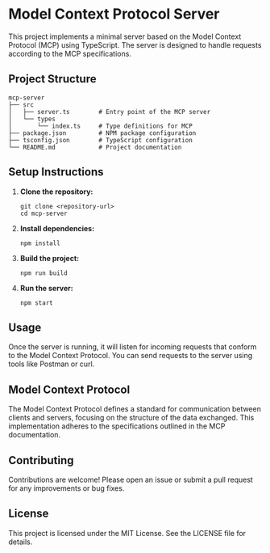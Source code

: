 # Model Context Protocol Server

This project implements a minimal server based on the Model Context Protocol (MCP) using TypeScript. The server is designed to handle requests according to the MCP specifications.

## Project Structure

```
mcp-server
├── src
│   ├── server.ts        # Entry point of the MCP server
│   └── types
│       └── index.ts     # Type definitions for MCP
├── package.json         # NPM package configuration
├── tsconfig.json        # TypeScript configuration
└── README.md            # Project documentation
```

## Setup Instructions

1. **Clone the repository:**
   ```
   git clone <repository-url>
   cd mcp-server
   ```

2. **Install dependencies:**
   ```
   npm install
   ```

3. **Build the project:**
   ```
   npm run build
   ```

4. **Run the server:**
   ```
   npm start
   ```

## Usage

Once the server is running, it will listen for incoming requests that conform to the Model Context Protocol. You can send requests to the server using tools like Postman or curl.

## Model Context Protocol

The Model Context Protocol defines a standard for communication between clients and servers, focusing on the structure of the data exchanged. This implementation adheres to the specifications outlined in the MCP documentation.

## Contributing

Contributions are welcome! Please open an issue or submit a pull request for any improvements or bug fixes.

## License

This project is licensed under the MIT License. See the LICENSE file for details.